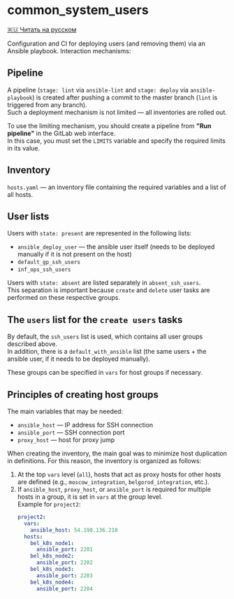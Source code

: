 # common_system_users

 [🇷🇺 Читать на русском](README.ru.md)

Configuration and CI for deploying users (and removing them) via an Ansible playbook. Interaction mechanisms:

## Pipeline

A pipeline (`stage: lint` via `ansible-lint` and `stage: deploy` via `ansible-playbook`) is created after pushing a commit to the master branch (`lint` is triggered from any branch).  
Such a deployment mechanism is not limited — all inventories are rolled out.

To use the limiting mechanism, you should create a pipeline from **"Run pipeline"** in the GitLab web interface.  
In this case, you must set the `LIMITS` variable and specify the required limits in its value.

## Inventory

`hosts.yaml` — an inventory file containing the required variables and a list of all hosts.

## User lists

Users with `state: present` are represented in the following lists:

- `ansible_deploy_user` — the ansible user itself (needs to be deployed manually if it is not present on the host)
- `default_gp_ssh_users`
- `inf_ops_ssh_users`

Users with `state: absent` are listed separately in `absent_ssh_users`.  
This separation is important because `create` and `delete` user tasks are performed on these respective groups.

## The `users` list for the `create users` tasks

By default, the `ssh_users` list is used, which contains all user groups described above.  
In addition, there is a `default_with_ansible` list (the same users + the ansible user, if it needs to be deployed manually).

These groups can be specified in `vars` for host groups if necessary.

## Principles of creating host groups

The main variables that may be needed:

- `ansible_host` — IP address for SSH connection
- `ansible_port` — SSH connection port
- `proxy_host` — host for proxy jump

When creating the inventory, the main goal was to minimize host duplication in definitions. For this reason, the inventory is organized as follows:

1. At the top `vars` level (`all`), hosts that act as proxy hosts for other hosts are defined (e.g., `moscow_integration`, `belgorod_integration`, etc.).
2. If `ansible_host`, `proxy_host`, or `ansible_port` is required for multiple hosts in a group, it is set in `vars` at the group level.  
   Example for `project2`:
   ```yaml
   project2:
     vars:
       ansible_host: 54.190.136.210
     hosts:
       bel_k8s_node1:
         ansible_port: 2201
       bel_k8s_node2:
         ansible_port: 2202
       bel_k8s_node3:
         ansible_port: 2203
       bel_k8s_node4:
         ansible_port: 2204
